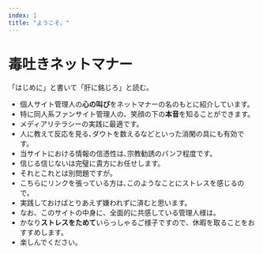 ```yaml
---
index: 1
title: "ようこそ。"
---
```


# 毒吐きネットマナー

<div class="m-5 text-xl text-center">「はじめに」と書いて「肝に銘じろ」と読む。</div>

- 個人サイト管理人の**心の叫び**をネットマナーの名のもとに紹介しています。
- 特に同人系ファンサイト管理人の、笑顔の下の**本音**を知ることができます。
- メディアリテラシーの実践に最適です。
- 人に教えて反応を見る､ダウトを数えるなどといった消閑の具にも有効です。
- 当サイトにおける情報の信憑性は､宗教勧誘のパンフ程度です。
- 信じる信じないは完璧に貴方にお任せします。
- それとこれとは別問題ですが。
- こちらにリンクを張っている方は､このようなことにストレスを感じるので。
- 実践しておけばとりあえず嫌われずに済むと思います。
- なお、このサイトの中身に、全面的に共感している管理人様は。
- かなり**ストレスをためて**いらっしゃるご様子ですので、休暇を取ることをおすすめします。
- 楽しんでください。
